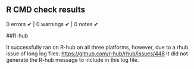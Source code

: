 ## R CMD check results

0 errors ✔ | 0 warnings ✔ | 0 notes ✔

##R-hub

It successfully ran on R-hub on all three platforms, however, due to a rhub issue of long log files:
https://github.com/r-hub/rhub/issues/448
It did not generate the R-hub message to include in this log file.
